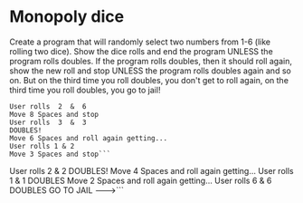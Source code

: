 # Monopoly dice
<!--redo: generate random password based on diceware algorithm
http://world.std.com/~reinhold/diceware.html

-->



Create a program that will randomly select two numbers from 1-6 (like rolling two dice). Show the dice rolls and end the program UNLESS the program rolls doubles. If the program rolls doubles, then it should roll again, show the new roll and stop UNLESS the program rolls doubles again and so on. But on the third time you roll doubles, you don't get to roll again, on the third time you roll doubles, you go to jail!

 

 
```
User rolls  2  &  6
Move 8 Spaces and stop
User rolls  3  &  3
DOUBLES!
Move 6 Spaces and roll again getting...
User rolls 1 & 2
Move 3 Spaces and stop```

```
User rolls  2  &  2
DOUBLES!
Move 4 Spaces and roll again getting...
User rolls 1 & 1
DOUBLES
Move 2 Spaces and roll again getting...
User rolls 6 & 6
DOUBLES
GO TO JAIL --->```